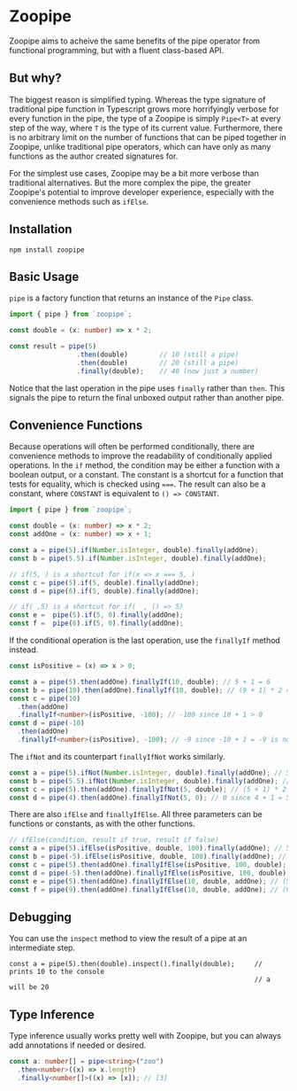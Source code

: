 # Zoopipe

Zoopipe aims to acheive the same benefits of the pipe operator from functional programming, but with a fluent class-based API.

## But why?

The biggest reason is simplified typing. Whereas the type signature of traditional pipe function in Typescript grows more horrifyingly verbose for every function in the pipe, the type of a Zoopipe is simply `Pipe<T>` at every step of the way, where `T` is the type of its current value. Furthermore, there is no arbitrary limit on the number of functions that can be piped together in Zoopipe, unlike traditional pipe operators, which can have only as many functions as the author created signatures for.

For the simplest use cases, Zoopipe may be a bit more verbose than traditional alternatives. But the more complex the pipe, the greater Zoopipe's potential to improve developer experience, especially with the convenience methods such as `ifElse`.

## Installation

```
npm install zoopipe
```

## Basic Usage

`pipe` is a factory function that returns an instance of the `Pipe` class.

```ts
import { pipe } from `zoopipe`;

const double = (x: number) => x * 2;

const result = pipe(5)
                 .then(double)        // 10 (still a pipe)
                 .then(double)        // 20 (still a pipe)
                 .finally(double);    // 40 (now just a number)

```

Notice that the last operation in the pipe uses `finally` rather than `then`. This signals the pipe to return the final unboxed output rather than another pipe.

## Convenience Functions

Because operations will often be performed conditionally, there are convenience methods to improve the readability of conditionally applied operations. In the `if` method, the condition may be either a function with a boolean output, or a constant. The constant is a shortcut for a function that tests for equality, which is checked using `===`. The result can also be a constant, where `CONSTANT` is equivalent to `() => CONSTANT`.

```ts
import { pipe } from `zoopipe`;

const double = (x: number) => x * 2;
const addOne = (x: number) => x + 1;

const a = pipe(5).if(Number.isInteger, double).finally(addOne);         // 5 * 2 + 1 = 11
const b = pipe(5.5).if(Number.isInteger, double).finally(addOne);       // 5.5 + 1 = 6.5  (doubling not performed since 5.5 isn't integer)

// if(5, ) is a shortcut for if(x => x === 5, )
const c = pipe(5).if(5, double).finally(addOne);                        // 5 * 2 + 1 = 11
const d = pipe(6).if(5, double).finally(addOne);                        // 6 + 1 = 7      (doubling not performed since 6 !== 5)

// if( ,5) is a shortcut for if(  , () => 5)
const e =  pipe(5).if(5, 0).finally(addOne);                            // 0 + 1 = 1
const f =  pipe(6).if(5, 0).finally(addOne);                            // 6 + 1 = 7

```

If the conditional operation is the last operation, use the `finallyIf` method instead.

```ts
const isPositive = (x) => x > 0;

const a = pipe(5).then(addOne).finallyIf(10, double); // 5 + 1 = 6
const b = pipe(10).then(addOne).finallyIf(10, double); // (9 + 1) * 2 = 20
const c = pipe(10)
  .then(addOne)
  .finallyIf<number>(isPositive, -100); // -100 since 10 + 1 > 0
const d = pipe(-10)
  .then(addOne)
  .finallyIf<number>(isPositive), -100); // -9 since -10 + 1 = -9 is not > 0
```

The `ifNot` and its counterpart `finallyIfNot` works similarly.

```ts
const a = pipe(5).ifNot(Number.isInteger, double).finally(addOne); // 5 + 1 = 6
const b = pipe(5.5).ifNot(Number.isInteger, double).finally(addOne); // 5.5 * 2 + 1 = 12
const c = pipe(5).then(addOne).finallyIfNot(5, double); // (5 + 1) * 2 = 12 since 6 !== 5
const d = pipe(4).then(addOne).finallyIfNot(5, 0); // 0 since 4 + 1 = 5
```

There are also `ifElse` and `finallyIfElse`. All three parameters can be functions or constants, as with the other functions.

```ts
// ifElse(condition, result if true, result if false)
const a = pipe(5).ifElse(isPositive, double, 100).finally(addOne); // 5 * 2 + 1 = 11
const b = pipe(-5).ifElse(isPositive, double, 100).finally(addOne); // 100 + 1 = 101
const c = pipe(5).then(addOne).finallyIfElse(isPositive, 100, double); // 100 since 6 is positive
const d = pipe(-5).then(addOne).finallyIfElse(isPositive, 100, double); // -4 * 2 = -8 since -4 is not positive
const e = pipe(5).then(addOne).finallyIfElse(10, double, addOne); // (5 + 1) * 2 = 12 since 6 !== 10
const f = pipe(9).then(addOne).finallyIfElse(10, double, addOne); // (9 + 1) + 1 = 11 since 9 + 1 = 10
```

## Debugging

You can use the `inspect` method to view the result of a pipe at an intermediate step.

```
const a = pipe(5).then(double).inspect().finally(double);     // prints 10 to the console
                                                              // a will be 20

```

## Type Inference

Type inference usually works pretty well with Zoopipe, but you can always add annotations if needed or desired.

```ts
const a: number[] = pipe<string>("zoo")
  .then<number>((x) => x.length)
  .finally<number[]>((x) => [x]); // [3]
```
